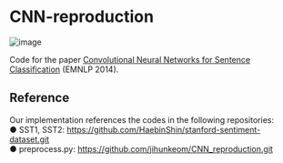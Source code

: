 # CNN-reproduction
![image](https://github.com/user-attachments/assets/43c77057-0dd6-4d05-8f12-6ea61e73d984)

Code for the paper [Convolutional Neural Networks for Sentence Classification](https://aclanthology.org/D14-1181) (EMNLP 2014).


## Reference
Our implementation references the codes in the following repositories:  
● SST1, SST2: https://github.com/HaebinShin/stanford-sentiment-dataset.git  
● preprocess.py: https://github.com/jihunkeom/CNN_reproduction.git

